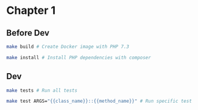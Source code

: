 # Chapter 1

## Before Dev

```sh
make build # Create Docker image with PHP 7.3

make install # Install PHP dependencies with composer
```

## Dev

```sh
make tests # Run all tests

make test ARGS="{{class_name}}::{{method_name}}" # Run specific test
```
